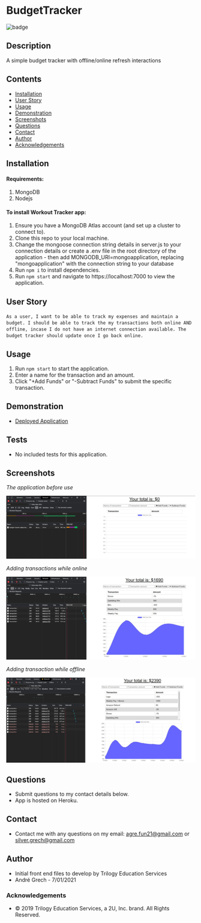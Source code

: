 # BudgetTracker

![badge](https://img.shields.io/badge/License-mit-green.svg)<br />

## Description

A simple budget tracker with offline/online refresh interactions

## Contents

- [Installation](#installation)
- [User Story](#user-story)
- [Usage](#usage)
- [Demonstration](#demonstration)
- [Screenshots](#screenshots)
- [Questions](<#questions-(FAQ)>)
- [Contact](#contact)
- [Author](#authors)
- [Acknowledgements](#acknowledgements)

## Installation

#### Requirements:

1. MongoDB
2. Nodejs

#### To install Workout Tracker app:

1. Ensure you have a MongoDB Atlas account (and set up a cluster to connect to).
2. Clone this repo to your local machine.
3. Change the mongoose connection string details in server.js to your connection details or create a .env file in the root directory of the application - then add <addr>MONGODB_URI=mongoapplication<addr>, replacing "mongoapplication" with the connection string to your database
4. Run `npm i` to install dependencies.
5. Run `npm start` and navigate to https://localhost:7000 to view the application.

## User Story

`As a user, I want to be able to track my expenses and maintain a budget. I should be able to track the my transactions both online AND offline, incase I do not have an internet connection available. The budget tracker should update once I go back online.`

## Usage

1. Run `npm start` to start the application.
2. Enter a name for the transaction and an amount.
3. Click "+Add Funds" or "-Subtract Funds" to submit the specific transaction.

## Demonstration

- [Deployed Application](https://budget-tracker-alpha.herokuapp.com)

## Tests

- No included tests for this application.

## Screenshots

_The application before use_

![](./public/images/clearonline.JPG)

_Adding transactions while online_

![](./public/images/onlineadd.JPG)

_Adding transaction while offline_

![](./public/images/offlineadd.JPG)

## Questions

- Submit questions to my contact details below.
- App is hosted on Heroku.

## Contact

- Contact me with any questions on my email: agre.fun21@gmail.com or silver.grech@gmail.com

## Author

- Initial front end files to develop by Trilogy Education Services
- Andr&eacute; Grech - 7/01/2021

### Acknowledgements

- © 2019 Trilogy Education Services, a 2U, Inc. brand. All Rights Reserved.
